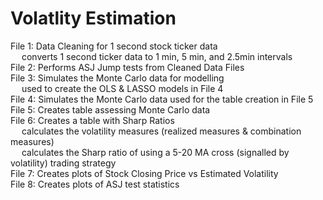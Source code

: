 # Volatlity Estimation

File 1: Data Cleaning for 1 second stock ticker data
<br/> &emsp; converts 1 second ticker data to 1 min, 5 min, and 2.5min intervals
<br/> File 2: Performs ASJ Jump tests from Cleaned Data Files
<br/> File 3: Simulates the Monte Carlo data for modelling
<br/> &emsp; used to create the OLS & LASSO models in File 4
<br/> File 4: Simulates the Monte Carlo data used for the table creation in File 5
<br/> File 5: Creates table assessing Monte Carlo data
<br/> File 6: Creates a table with Sharp Ratios
<br/>  &emsp; calculates the volatility measures (realized measures & combination measures)
<br/>  &emsp; calculates the Sharp ratio of using a 5-20 MA cross (signalled by volatility) trading strategy
<br/> File 7: Creates plots of Stock Closing Price vs Estimated Volatility
<br/> File 8: Creates plots of ASJ test statistics
